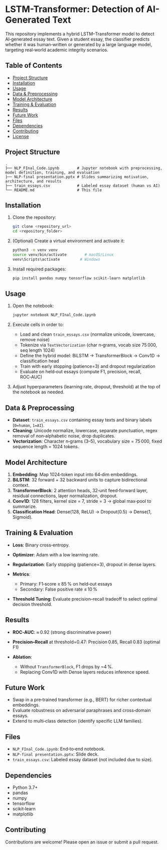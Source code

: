 # LSTM-Transformer: Detection of AI-Generated Text

This repository implements a hybrid LSTM–Transformer model to detect AI‑generated essay text. Given a student essay, the classifier predicts whether it was human‑written or generated by a large language model, targeting real‑world academic integrity scenarios.

## Table of Contents

* [Project Structure](#project-structure)
* [Installation](#installation)
* [Usage](#usage)
* [Data & Preprocessing](#data--preprocessing)
* [Model Architecture](#model-architecture)
* [Training & Evaluation](#training--evaluation)
* [Results](#results)
* [Future Work](#future-work)
* [Files](#files)
* [Dependencies](#dependencies)
* [Contributing](#contributing)
* [License](#license)

## Project Structure

```
.
├── NLP_FInal_Code.ipynb        # Jupyter notebook with preprocessing, model definition, training, and evaluation
├── NLP-final presentation.pptx # Slides summarizing motivation, architecture, and results
├── train_essays.csv            # Labeled essay dataset (human vs AI)
└── README.md                   # This file
```

## Installation

1. Clone the repository:

   ```bash
   git clone <repository_url>
   cd <repository_folder>
   ```
2. (Optional) Create a virtual environment and activate it:

   ```bash
   python3 -m venv venv
   source venv/bin/activate        # macOS/Linux
   venv\Scripts\activate         # Windows
   ```
3. Install required packages:

   ```bash
   pip install pandas numpy tensorflow scikit-learn matplotlib
   ```

## Usage

1. Open the notebook:

   ```bash
   jupyter notebook NLP_FInal_Code.ipynb
   ```
2. Execute cells in order to:

   * Load and clean `train_essays.csv` (normalize unicode, lowercase, remove noise)
   * Tokenize via `TextVectorization` (char n‑grams, vocab size 75 000, seq length 1024)
   * Define the hybrid model: BiLSTM → TransformerBlock → Conv1D → classification head
   * Train with early stopping (patience=3) and dropout regularization
   * Evaluate on held‑out essays (compute F1, precision, recall, ROC‑AUC)
3. Adjust hyperparameters (learning rate, dropout, threshold) at the top of the notebook as needed.

## Data & Preprocessing

* **Dataset**: `train_essays.csv` containing essay texts and binary labels (`0=human`, `1=AI`).
* **Cleaning**: Unicode normalize, lowercase, separate punctuation, regex removal of non‑alphabetic noise, drop duplicates.
* **Vectorization**: Character n‑grams (3–5), vocabulary size = 75 000, fixed sequence length = 1024 tokens.

## Model Architecture

1. **Embedding**: Map 1024‑token input into 64‑dim embeddings.
2. **BiLSTM**: 32 forward + 32 backward units to capture bidirectional context.
3. **TransformerBlock**: 2 attention heads, 32‑unit feed‑forward layer, residual connections, layer normalization, dropout.
4. **Conv1D**: 128 filters, kernel size = 7, stride = 3 → global max‑pool to summarize.
5. **Classification Head**: Dense(128, ReLU) → Dropout(0.5) → Dense(1, Sigmoid).

## Training & Evaluation

* **Loss**: Binary cross‑entropy.
* **Optimizer**: Adam with a low learning rate.
* **Regularization**: Early stopping (patience=3), dropout in dense layers.
* **Metrics**:

  * Primary: F1‑score ≥ 85 % on held‑out essays
  * Secondary: False positive rate ≤ 10 %
* **Threshold Tuning**: Evaluate precision–recall tradeoff to select optimal decision threshold.

## Results

* **ROC‑AUC**: ≈ 0.92 (strong discriminative power)
* **Precision–Recall** at threshold=0.47: Precision 0.85, Recall 0.83 (optimal F1)
* **Ablation**:

  * Without `TransformerBlock`, F1 drops by \~4 %.
  * Replacing Conv1D with Dense layers reduces inference speed.

## Future Work

* Swap in a pre‑trained transformer (e.g., BERT) for richer contextual embeddings.
* Evaluate robustness on adversarial paraphrases and cross‑domain essays.
* Extend to multi‑class detection (identify specific LLM families).

## Files

* `NLP_FInal_Code.ipynb`: End‑to‑end notebook.
* `NLP-final presentation.pptx`: Slide deck.
* `train_essays.csv`: Labeled essay dataset (not included due to size).

## Dependencies

* Python 3.7+
* pandas
* numpy
* tensorflow
* scikit‑learn
* matplotlib

## Contributing

Contributions are welcome! Please open an issue or submit a pull request.


